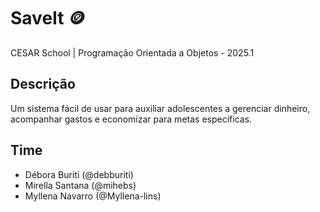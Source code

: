 # SaveIt 🪙

CESAR School | Programação Orientada a Objetos - 2025.1

## Descrição
Um sistema fácil de usar para auxiliar adolescentes a gerenciar dinheiro, acompanhar gastos e economizar para metas específicas.

## Time
- Débora Buriti (@debburiti)
- Mirella Santana (@mihebs)
- Myllena Navarro (@Myllena-lins)
